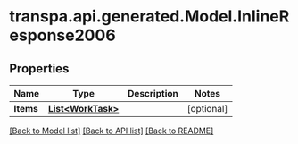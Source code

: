 # transpa.api.generated.Model.InlineResponse2006

## Properties

Name | Type | Description | Notes
------------ | ------------- | ------------- | -------------
**Items** | [**List&lt;WorkTask&gt;**](WorkTask.md) |  | [optional] 

[[Back to Model list]](../README.md#documentation-for-models) [[Back to API list]](../README.md#documentation-for-api-endpoints) [[Back to README]](../README.md)

